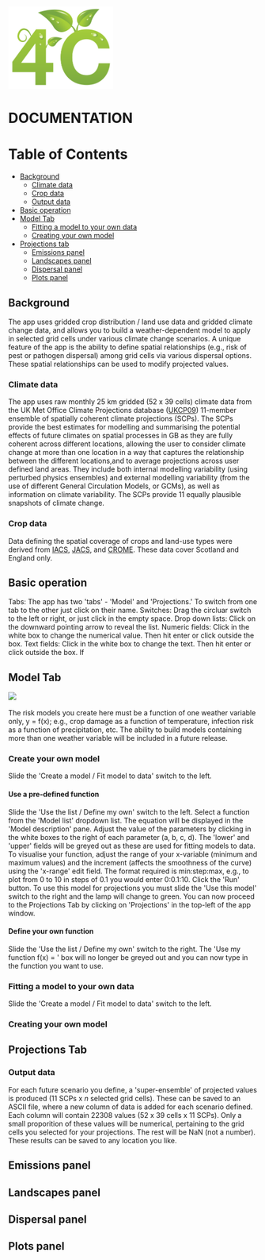 <p align="left">
  <img width="212" height="166"  src="https://github.com/pskelsey/4C/blob/gh-pages/4CLogo.png">
</p>


# DOCUMENTATION

# Table of Contents
* [Background](#background)
  * [Climate data](#background)
  * [Crop data](#climate-data)
  * [Output data](#crop-data)
* [Basic operation](#basic-operation)
* [Model Tab](#model-tab)
  * [Fitting a model to your own data](#fitting-a-model-to-your-own-data)
  * [Creating your own model](#creating-your-own-model)
* [Projections tab](#projections-tab)
  * [Emissions panel](#emissions-panel)
  * [Landscapes panel](#landscapes-panel)
  * [Dispersal panel](#dispersal-panel)
  * [Plots panel](#plots-panel)

## Background
The app uses gridded crop distribution / land use data and gridded climate change data, and allows you to build a weather-dependent model to apply in selected grid cells under various climate change scenarios. A unique feature of the app is the ability to define spatial relationships (e.g., risk of pest or pathogen dispersal) among grid cells via various dispersal options. These spatial relationships can be used to modify projected values. 

### Climate data
The app uses raw monthly 25 km gridded (52 x 39 cells) climate data from the UK Met Office Climate Projections database ([UKCP09](http://ukclimateprojections.metoffice.gov.uk/)) 11-member ensemble of spatially coherent climate projections (SCPs). The SCPs provide the best estimates for modelling and summarising the potential effects of future climates on spatial processes in GB as they are fully coherent across different locations, allowing the user to consider climate change at more than one location in a way that captures the relationship between the different locations,and to average projections across user defined land areas. They include both internal modelling variability (using perturbed physics ensembles) and external modelling variability (from the use of different General Circulation Models, or GCMs), as well as information on climate variability. The SCPs provide 11 equally plausible snapshots of climate change. 

### Crop data
Data defining the spatial coverage of crops and land-use types were derived from [IACS](https://ec.europa.eu/agriculture/direct-support/iacs_en), [JACS](http://www.gov.scot/Topics/Statistics/Browse/Agriculture-Fisheries/PubFinalResultsJuneCensus), and [CROME](https://data.gov.uk/data/search?q=CROME). These data cover Scotland and England only. 

## Basic operation
Tabs: The app has two 'tabs' - 'Model' and 'Projections.' To switch from one tab to the other just click on their name.
Switches: Drag the circluar switch to the left or right, or just click in the empty space.
Drop down lists: Click on the downward pointing arrow to reveal the list.
Numeric fields: Click in the white box to change the numerical value. Then hit enter or click outside the box.
Text fields: Click in the white box to change the text. Then hit enter or click outside the box. If

## Model Tab
<p align="left">
  <img src="https://github.com/pskelsey/4C/blob/gh-pages/modelTabLarge.png">
</p>
The risk models you create here must be a function of one weather variable only, y = f(x); e.g., crop damage as a function of temperature, infection risk as a function of precipitation, etc. The ability to build models containing more than one weather variable will be included in a future release. 

### Create your own model
Slide the 'Create a model / Fit model to data' switch to the left.

#### Use a pre-defined function
Slide the 'Use the list / Define my own' switch to the left. Select a function from the 'Model list' dropdown list. The equation will be displayed in the 'Model description' pane. Adjust the value of the parameters by clicking in the white boxes to the right of each parameter (a, b, c, d). The 'lower' and 'upper' fields will be greyed out as these are used for fitting models to data. To visualise your function, adjust the range of your x-variable (minimum and maximum values) and the increment (affects the smoothness of the curve) using the 'x-range' edit field. The format required is min:step:max, e.g., to plot from 0 to 10 in steps of 0.1 you would enter 0:0.1:10. Click the 'Run' button. To use this model for projections you must slide the 'Use this model' switch to the right and the lamp will change to green. You can now proceed to the Projections Tab by clicking on 'Projections' in the top-left of the app window.

#### Define your own function
Slide the 'Use the list / Define my own' switch to the right. The 'Use my function f(x) = ' box will no longer be greyed out and you can now type in the function you want to use. 


### Fitting a model to your own data
Slide the 'Create a model / Fit model to data' switch to the left. 

### Creating your own model


## Projections Tab

### Output data
For each future scenario you define, a 'super-ensemble' of projected values is produced (11 SCPs x *n* selected grid cells). These can be saved to an ASCII file, where a new column of data is added for each scenario defined. Each column will contain 22308 values (52 x 39 cells x 11 SCPs). Only a small proporition of these values will be numerical, pertaining to the grid cells you selected for your projections. The rest will be NaN (not a number). These results can be saved to any location you like.


## Emissions panel


## Landscapes panel


## Dispersal panel


## Plots panel



